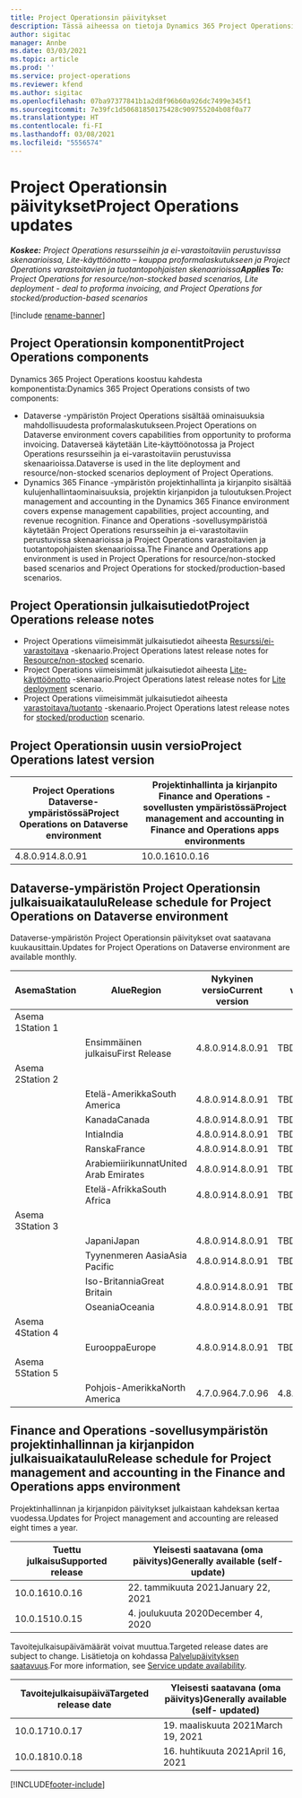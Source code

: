 ```yaml
---
title: Project Operationsin päivitykset
description: Tässä aiheessa on tietoja Dynamics 365 Project Operationsin julkaistuista versioista.
author: sigitac
manager: Annbe
ms.date: 03/03/2021
ms.topic: article
ms.prod: ''
ms.service: project-operations
ms.reviewer: kfend
ms.author: sigitac
ms.openlocfilehash: 07ba97377841b1a2d8f96b60a926dc7499e345f1
ms.sourcegitcommit: 7e39fc1d50681850175428c909755204b08f0a77
ms.translationtype: HT
ms.contentlocale: fi-FI
ms.lasthandoff: 03/08/2021
ms.locfileid: "5556574"
---
```

# <a name="project-operations-updates"></a><span data-ttu-id="54d41-103">Project Operationsin päivitykset</span><span class="sxs-lookup"><span data-stu-id="54d41-103">Project Operations updates</span></span>

<span data-ttu-id="54d41-104">_**Koskee:** Project Operations resursseihin ja ei-varastoitaviin perustuvissa skenaarioissa, Lite-käyttöönotto – kauppa proformalaskutukseen ja Project Operations varastoitavien ja tuotantopohjaisten skenaarioissa_</span><span class="sxs-lookup"><span data-stu-id="54d41-104">_**Applies To:** Project Operations for resource/non-stocked based scenarios, Lite deployment - deal to proforma invoicing, and Project Operations for stocked/production-based scenarios_</span></span>

[!include [rename-banner](~/includes/cc-data-platform-banner.md)]

## <a name="project-operations-components"></a><span data-ttu-id="54d41-105">Project Operationsin komponentit</span><span class="sxs-lookup"><span data-stu-id="54d41-105">Project Operations components</span></span>

<span data-ttu-id="54d41-106">Dynamics 365 Project Operations koostuu kahdesta komponentista:</span><span class="sxs-lookup"><span data-stu-id="54d41-106">Dynamics 365 Project Operations consists of two components:</span></span>

- <span data-ttu-id="54d41-107">Dataverse -ympäristön Project Operations sisältää ominaisuuksia mahdollisuudesta proformalaskutukseen.</span><span class="sxs-lookup"><span data-stu-id="54d41-107">Project Operations on Dataverse environment covers capabilities from opportunity to proforma invoicing.</span></span> <span data-ttu-id="54d41-108">Dataverseä käytetään Lite-käyttöönotossa ja Project Operations resursseihin ja ei-varastoitaviin perustuvissa skenaarioissa.</span><span class="sxs-lookup"><span data-stu-id="54d41-108">Dataverse is used in the lite deployment and resource/non-stocked scenarios deployment of Project Operations.</span></span>
- <span data-ttu-id="54d41-109">Dynamics 365 Finance -ympäristön projektinhallinta ja kirjanpito sisältää kulujenhallintaominaisuuksia, projektin kirjanpidon ja tuloutuksen.</span><span class="sxs-lookup"><span data-stu-id="54d41-109">Project management and accounting in the Dynamics 365 Finance environment covers expense management capabilities, project accounting, and revenue recognition.</span></span> <span data-ttu-id="54d41-110">Finance and Operations -sovellusympäristöä käytetään Project Operations resursseihin ja ei-varastoitaviin perustuvissa skenaarioissa ja Project Operations varastoitavien ja tuotantopohjaisten skenaarioissa.</span><span class="sxs-lookup"><span data-stu-id="54d41-110">The Finance and Operations app environment is used in Project Operations for resource/non-stocked based scenarios and Project Operations for stocked/production-based scenarios.</span></span>

## <a name="project-operations-release-notes"></a><span data-ttu-id="54d41-111">Project Operationsin julkaisutiedot</span><span class="sxs-lookup"><span data-stu-id="54d41-111">Project Operations release notes</span></span>
- <span data-ttu-id="54d41-112">Project Operations viimeisimmät julkaisutiedot aiheesta [Resurssi/ei-varastoitava](whats-new-mar-2021-resource-based.md) -skenaario.</span><span class="sxs-lookup"><span data-stu-id="54d41-112">Project Operations latest release notes for [Resource/non-stocked](whats-new-mar-2021-resource-based.md) scenario.</span></span>
- <span data-ttu-id="54d41-113">Project Operations viimeisimmät julkaisutiedot aiheesta [Lite-käyttöönotto](../pro/whats-new/whats-new-mar-2021-lite.md) -skenaario.</span><span class="sxs-lookup"><span data-stu-id="54d41-113">Project Operations latest release notes for [Lite deployment](../pro/whats-new/whats-new-mar-2021-lite.md) scenario.</span></span>
- <span data-ttu-id="54d41-114">Project Operations viimeisimmät julkaisutiedot aiheesta [varastoitava/tuotanto](../prod-pma/whats-new/whats-new-jan-2021-stocked.md) -skenaario.</span><span class="sxs-lookup"><span data-stu-id="54d41-114">Project Operations latest release notes for [stocked/production](../prod-pma/whats-new/whats-new-jan-2021-stocked.md) scenario.</span></span>

## <a name="project-operations-latest-version"></a><span data-ttu-id="54d41-115">Project Operationsin uusin versio</span><span class="sxs-lookup"><span data-stu-id="54d41-115">Project Operations latest version</span></span>

| <span data-ttu-id="54d41-116">Project Operations Dataverse-ympäristössä</span><span class="sxs-lookup"><span data-stu-id="54d41-116">Project Operations on Dataverse environment</span></span> | <span data-ttu-id="54d41-117">Projektinhallinta ja kirjanpito Finance and Operations -sovellusten ympäristössä</span><span class="sxs-lookup"><span data-stu-id="54d41-117">Project management and accounting in Finance and Operations apps environments</span></span> |
| --- | --- |
| <span data-ttu-id="54d41-118">4.8.0.91</span><span class="sxs-lookup"><span data-stu-id="54d41-118">4.8.0.91</span></span> | <span data-ttu-id="54d41-119">10.0.16</span><span class="sxs-lookup"><span data-stu-id="54d41-119">10.0.16</span></span> |

## <a name="release-schedule-for-project-operations-on-dataverse-environment"></a><span data-ttu-id="54d41-120">Dataverse-ympäristön Project Operationsin julkaisuaikataulu</span><span class="sxs-lookup"><span data-stu-id="54d41-120">Release schedule for Project Operations on Dataverse environment</span></span>

<span data-ttu-id="54d41-121">Dataverse-ympäristön Project Operationsin päivitykset ovat saatavana kuukausittain.</span><span class="sxs-lookup"><span data-stu-id="54d41-121">Updates for Project Operations on Dataverse environment are available monthly.</span></span> 

| <span data-ttu-id="54d41-122">Asema</span><span class="sxs-lookup"><span data-stu-id="54d41-122">Station</span></span>   | <span data-ttu-id="54d41-123">Alue</span><span class="sxs-lookup"><span data-stu-id="54d41-123">Region</span></span>        | <span data-ttu-id="54d41-124">Nykyinen versio</span><span class="sxs-lookup"><span data-stu-id="54d41-124">Current version</span></span> | <span data-ttu-id="54d41-125">Seuraava versio</span><span class="sxs-lookup"><span data-stu-id="54d41-125">Next version</span></span> | <span data-ttu-id="54d41-126">Yleisesti saatavana</span><span class="sxs-lookup"><span data-stu-id="54d41-126">Generally available</span></span> |
|-----------|---------------|-----------------|--------------|---------------------|
| <span data-ttu-id="54d41-127">Asema 1</span><span class="sxs-lookup"><span data-stu-id="54d41-127">Station 1</span></span> |   &nbsp;      |    &nbsp;       | &nbsp;       |      &nbsp;         |
|   &nbsp;  | <span data-ttu-id="54d41-128">Ensimmäinen julkaisu</span><span class="sxs-lookup"><span data-stu-id="54d41-128">First Release</span></span> |  <span data-ttu-id="54d41-129">4.8.0.91</span><span class="sxs-lookup"><span data-stu-id="54d41-129">4.8.0.91</span></span>       | <span data-ttu-id="54d41-130">TBD</span><span class="sxs-lookup"><span data-stu-id="54d41-130">TBD</span></span>     | <span data-ttu-id="54d41-131">2.4.21</span><span class="sxs-lookup"><span data-stu-id="54d41-131">02-Apr-21</span></span>           |
| <span data-ttu-id="54d41-132">Asema 2</span><span class="sxs-lookup"><span data-stu-id="54d41-132">Station 2</span></span> |   &nbsp;      |    &nbsp;       | &nbsp;       |      &nbsp;         |
|   &nbsp;  | <span data-ttu-id="54d41-133">Etelä-Amerikka</span><span class="sxs-lookup"><span data-stu-id="54d41-133">South America</span></span> |  <span data-ttu-id="54d41-134">4.8.0.91</span><span class="sxs-lookup"><span data-stu-id="54d41-134">4.8.0.91</span></span>       | <span data-ttu-id="54d41-135">TBD</span><span class="sxs-lookup"><span data-stu-id="54d41-135">TBD</span></span>     | <span data-ttu-id="54d41-136">2.4.21</span><span class="sxs-lookup"><span data-stu-id="54d41-136">02-Apr-21</span></span>           |
|    &nbsp; | <span data-ttu-id="54d41-137">Kanada</span><span class="sxs-lookup"><span data-stu-id="54d41-137">Canada</span></span>        |  <span data-ttu-id="54d41-138">4.8.0.91</span><span class="sxs-lookup"><span data-stu-id="54d41-138">4.8.0.91</span></span>       | <span data-ttu-id="54d41-139">TBD</span><span class="sxs-lookup"><span data-stu-id="54d41-139">TBD</span></span>     | <span data-ttu-id="54d41-140">2.4.21</span><span class="sxs-lookup"><span data-stu-id="54d41-140">02-Apr-21</span></span>           |
|   &nbsp;  | <span data-ttu-id="54d41-141">Intia</span><span class="sxs-lookup"><span data-stu-id="54d41-141">India</span></span>         |  <span data-ttu-id="54d41-142">4.8.0.91</span><span class="sxs-lookup"><span data-stu-id="54d41-142">4.8.0.91</span></span>       | <span data-ttu-id="54d41-143">TBD</span><span class="sxs-lookup"><span data-stu-id="54d41-143">TBD</span></span>     | <span data-ttu-id="54d41-144">2.4.21</span><span class="sxs-lookup"><span data-stu-id="54d41-144">02-Apr-21</span></span>           |
|   &nbsp;  | <span data-ttu-id="54d41-145">Ranska</span><span class="sxs-lookup"><span data-stu-id="54d41-145">France</span></span>         |  <span data-ttu-id="54d41-146">4.8.0.91</span><span class="sxs-lookup"><span data-stu-id="54d41-146">4.8.0.91</span></span>       | <span data-ttu-id="54d41-147">TBD</span><span class="sxs-lookup"><span data-stu-id="54d41-147">TBD</span></span>     | <span data-ttu-id="54d41-148">2.4.21</span><span class="sxs-lookup"><span data-stu-id="54d41-148">02-Apr-21</span></span>           |
|   &nbsp;  | <span data-ttu-id="54d41-149">Arabiemiirikunnat</span><span class="sxs-lookup"><span data-stu-id="54d41-149">United Arab Emirates</span></span>         |  <span data-ttu-id="54d41-150">4.8.0.91</span><span class="sxs-lookup"><span data-stu-id="54d41-150">4.8.0.91</span></span>       | <span data-ttu-id="54d41-151">TBD</span><span class="sxs-lookup"><span data-stu-id="54d41-151">TBD</span></span>     | <span data-ttu-id="54d41-152">2.4.21</span><span class="sxs-lookup"><span data-stu-id="54d41-152">02-Apr-21</span></span>           |
|   &nbsp;  | <span data-ttu-id="54d41-153">Etelä-Afrikka</span><span class="sxs-lookup"><span data-stu-id="54d41-153">South Africa</span></span>         |  <span data-ttu-id="54d41-154">4.8.0.91</span><span class="sxs-lookup"><span data-stu-id="54d41-154">4.8.0.91</span></span>       | <span data-ttu-id="54d41-155">TBD</span><span class="sxs-lookup"><span data-stu-id="54d41-155">TBD</span></span>     | <span data-ttu-id="54d41-156">2.4.21</span><span class="sxs-lookup"><span data-stu-id="54d41-156">02-Apr-21</span></span>           |
| <span data-ttu-id="54d41-157">Asema 3</span><span class="sxs-lookup"><span data-stu-id="54d41-157">Station 3</span></span>  |      &nbsp;   |     &nbsp;      |     &nbsp;   |      &nbsp;         |
|   &nbsp;  | <span data-ttu-id="54d41-158">Japani</span><span class="sxs-lookup"><span data-stu-id="54d41-158">Japan</span></span>         |  <span data-ttu-id="54d41-159">4.8.0.91</span><span class="sxs-lookup"><span data-stu-id="54d41-159">4.8.0.91</span></span>       | <span data-ttu-id="54d41-160">TBD</span><span class="sxs-lookup"><span data-stu-id="54d41-160">TBD</span></span>     | <span data-ttu-id="54d41-161">9.04.21</span><span class="sxs-lookup"><span data-stu-id="54d41-161">09-Apr-21</span></span>           |
|   &nbsp;  | <span data-ttu-id="54d41-162">Tyynenmeren Aasia</span><span class="sxs-lookup"><span data-stu-id="54d41-162">Asia Pacific</span></span>  |  <span data-ttu-id="54d41-163">4.8.0.91</span><span class="sxs-lookup"><span data-stu-id="54d41-163">4.8.0.91</span></span>       | <span data-ttu-id="54d41-164">TBD</span><span class="sxs-lookup"><span data-stu-id="54d41-164">TBD</span></span>     | <span data-ttu-id="54d41-165">9.04.21</span><span class="sxs-lookup"><span data-stu-id="54d41-165">09-Apr-21</span></span>           |
|   &nbsp;  | <span data-ttu-id="54d41-166">Iso-Britannia</span><span class="sxs-lookup"><span data-stu-id="54d41-166">Great Britain</span></span> |  <span data-ttu-id="54d41-167">4.8.0.91</span><span class="sxs-lookup"><span data-stu-id="54d41-167">4.8.0.91</span></span>       | <span data-ttu-id="54d41-168">TBD</span><span class="sxs-lookup"><span data-stu-id="54d41-168">TBD</span></span>     | <span data-ttu-id="54d41-169">9.04.21</span><span class="sxs-lookup"><span data-stu-id="54d41-169">09-Apr-21</span></span>           |
|   &nbsp;  | <span data-ttu-id="54d41-170">Oseania</span><span class="sxs-lookup"><span data-stu-id="54d41-170">Oceania</span></span>       |  <span data-ttu-id="54d41-171">4.8.0.91</span><span class="sxs-lookup"><span data-stu-id="54d41-171">4.8.0.91</span></span>       | <span data-ttu-id="54d41-172">TBD</span><span class="sxs-lookup"><span data-stu-id="54d41-172">TBD</span></span>     | <span data-ttu-id="54d41-173">9.04.21</span><span class="sxs-lookup"><span data-stu-id="54d41-173">09-Apr-21</span></span>           |
| <span data-ttu-id="54d41-174">Asema 4</span><span class="sxs-lookup"><span data-stu-id="54d41-174">Station 4</span></span> |     &nbsp;    |     &nbsp;      |     &nbsp;   |      &nbsp;         |
|   &nbsp;  | <span data-ttu-id="54d41-175">Eurooppa</span><span class="sxs-lookup"><span data-stu-id="54d41-175">Europe</span></span>        |  <span data-ttu-id="54d41-176">4.8.0.91</span><span class="sxs-lookup"><span data-stu-id="54d41-176">4.8.0.91</span></span>       | <span data-ttu-id="54d41-177">TBD</span><span class="sxs-lookup"><span data-stu-id="54d41-177">TBD</span></span>     | <span data-ttu-id="54d41-178">16.4.21</span><span class="sxs-lookup"><span data-stu-id="54d41-178">16-Apr-21</span></span>           |
| <span data-ttu-id="54d41-179">Asema 5</span><span class="sxs-lookup"><span data-stu-id="54d41-179">Station 5</span></span> |     &nbsp;    |     &nbsp;      |     &nbsp;   |      &nbsp;         |
|   &nbsp;  | <span data-ttu-id="54d41-180">Pohjois-Amerikka</span><span class="sxs-lookup"><span data-stu-id="54d41-180">North America</span></span> |  <span data-ttu-id="54d41-181">4.7.0.96</span><span class="sxs-lookup"><span data-stu-id="54d41-181">4.7.0.96</span></span>       | <span data-ttu-id="54d41-182">4.8.0.91</span><span class="sxs-lookup"><span data-stu-id="54d41-182">4.8.0.91</span></span>     | <span data-ttu-id="54d41-183">12.3.21</span><span class="sxs-lookup"><span data-stu-id="54d41-183">12-Mar-21</span></span>           |

## <a name="release-schedule-for-project-management-and-accounting-in-the-finance-and-operations-apps-environment"></a><span data-ttu-id="54d41-184">Finance and Operations -sovellusympäristön projektinhallinnan ja kirjanpidon julkaisuaikataulu</span><span class="sxs-lookup"><span data-stu-id="54d41-184">Release schedule for Project management and accounting in the Finance and Operations apps environment</span></span>

<span data-ttu-id="54d41-185">Projektinhallinnan ja kirjanpidon päivitykset julkaistaan kahdeksan kertaa vuodessa.</span><span class="sxs-lookup"><span data-stu-id="54d41-185">Updates for Project management and accounting are released eight times a year.</span></span>

| <span data-ttu-id="54d41-186">Tuettu julkaisu</span><span class="sxs-lookup"><span data-stu-id="54d41-186">Supported release</span></span> | <span data-ttu-id="54d41-187">Yleisesti saatavana (oma päivitys)</span><span class="sxs-lookup"><span data-stu-id="54d41-187">Generally available (self-update)</span></span> |
| --- | --- |
| <span data-ttu-id="54d41-188">10.0.16</span><span class="sxs-lookup"><span data-stu-id="54d41-188">10.0.16</span></span> | <span data-ttu-id="54d41-189">22. tammikuuta 2021</span><span class="sxs-lookup"><span data-stu-id="54d41-189">January 22, 2021</span></span> |
| <span data-ttu-id="54d41-190">10.0.15</span><span class="sxs-lookup"><span data-stu-id="54d41-190">10.0.15</span></span> | <span data-ttu-id="54d41-191">4. joulukuuta 2020</span><span class="sxs-lookup"><span data-stu-id="54d41-191">December 4, 2020</span></span> |


<span data-ttu-id="54d41-192">Tavoitejulkaisupäivämäärät voivat muuttua.</span><span class="sxs-lookup"><span data-stu-id="54d41-192">Targeted release dates are subject to change.</span></span> <span data-ttu-id="54d41-193">Lisätietoja on kohdassa [Palvelupäivityksen saatavuus](https://docs.microsoft.com/dynamics365/fin-ops-core/fin-ops/get-started/public-preview-releases?toc=/dynamics365/finance/toc.json).</span><span class="sxs-lookup"><span data-stu-id="54d41-193">For more information, see [Service update availability](https://docs.microsoft.com/dynamics365/fin-ops-core/fin-ops/get-started/public-preview-releases?toc=/dynamics365/finance/toc.json).</span></span>

| <span data-ttu-id="54d41-194">Tavoitejulkaisupäivä</span><span class="sxs-lookup"><span data-stu-id="54d41-194">Targeted release date</span></span> | <span data-ttu-id="54d41-195">Yleisesti saatavana (oma päivitys)</span><span class="sxs-lookup"><span data-stu-id="54d41-195">Generally available (self- updated)</span></span> |
| --- | --- |
| <span data-ttu-id="54d41-196">10.0.17</span><span class="sxs-lookup"><span data-stu-id="54d41-196">10.0.17</span></span> | <span data-ttu-id="54d41-197">19. maaliskuuta 2021</span><span class="sxs-lookup"><span data-stu-id="54d41-197">March 19, 2021</span></span> |
| <span data-ttu-id="54d41-198">10.0.18</span><span class="sxs-lookup"><span data-stu-id="54d41-198">10.0.18</span></span> | <span data-ttu-id="54d41-199">16. huhtikuuta 2021</span><span class="sxs-lookup"><span data-stu-id="54d41-199">April 16, 2021</span></span> |


[!INCLUDE[footer-include](../includes/footer-banner.md)]
